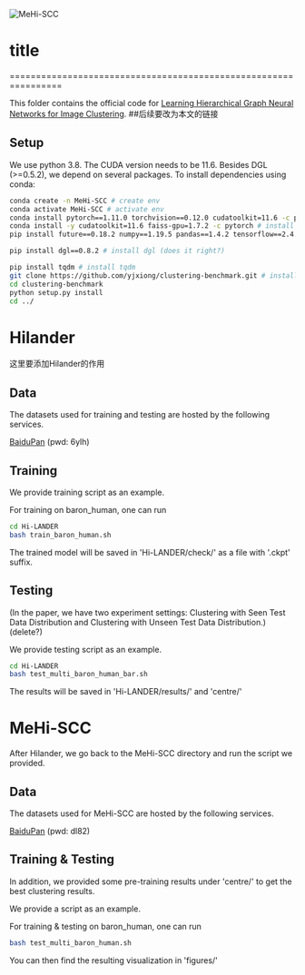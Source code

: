 ![MeHi-SCC](https://user-images.githubusercontent.com/110893478/184567421-4f9dcca8-3ee0-4257-b7f3-14c6d7882bef.png)

# title
================================================================

This folder contains the official code for [Learning Hierarchical Graph Neural Networks for Image Clustering](https://arxiv.org/abs/2107.01319). ##后续要改为本文的链接

## Setup

We use python 3.8. The CUDA version needs to be 11.6. Besides DGL (>=0.5.2), we depend on several packages. To install dependencies using conda:
```bash
conda create -n MeHi-SCC # create env
conda activate MeHi-SCC # activate env
conda install pytorch==1.11.0 torchvision==0.12.0 cudatoolkit=11.6 -c pytorch # install pytorch 1.11 version
conda install -y cudatoolkit=11.6 faiss-gpu=1.7.2 -c pytorch # install faiss gpu version matching cuda 11.6
pip install future==0.18.2 numpy==1.19.5 pandas==1.4.2 tensorflow==2.4.4 umap-learn==0.5.3 scipy==1.5.3 sklearn

pip install dgl==0.8.2 # install dgl (does it right?)

pip install tqdm # install tqdm
git clone https://github.com/yjxiong/clustering-benchmark.git # install clustering-benchmark for evaluation
cd clustering-benchmark
python setup.py install
cd ../
```

# Hilander

这里要添加Hilander的作用

## Data

The datasets used for training and testing are hosted by the following services.

[BaiduPan](https://pan.baidu.com/s/11t4Likcz-Yj0kMbdYSjqOA) (pwd: 6ylh)

## Training

We provide training script as an example.

For training on baron_human, one can run

```bash
cd Hi-LANDER
bash train_baron_human.sh
```

The trained model will be saved in 'Hi-LANDER/check/' as a file with '.ckpt' suffix.


## Testing

(In the paper, we have two experiment settings: Clustering with Seen Test Data Distribution and Clustering with Unseen Test Data Distribution.) (delete?)

We provide testing script as an example.

```bash
cd Hi-LANDER
bash test_multi_baron_human_bar.sh
```
The results will be saved in 'Hi-LANDER/results/' and 'centre/'


# MeHi-SCC

After Hilander, we go back to the MeHi-SCC directory and run the script we provided.

## Data

The datasets used for MeHi-SCC are hosted by the following services.

[BaiduPan](https://pan.baidu.com/s/1EXgsVMNyjegV6wrDdmw0fw) (pwd: dl82)

## Training & Testing

In addition, we provided some pre-training results under 'centre/' to get the best clustering results.

We provide a script as an example.

For training & testing on baron_human, one can run
```bash
bash test_multi_baron_human.sh
```

You can then find the resulting visualization in 'figures/'

